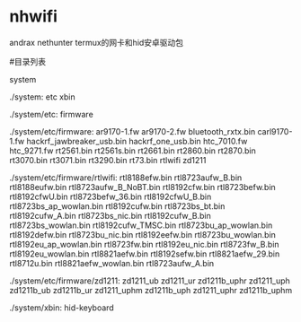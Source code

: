 # nhwifi
andrax nethunter termux的网卡和hid安卓驱动包



#目录列表

system

./system:
etc   xbin

./system/etc:
firmware

./system/etc/firmware:
ar9170-1.fw
ar9170-2.fw
bluetooth_rxtx.bin
carl9170-1.fw
hackrf_jawbreaker_usb.bin
hackrf_one_usb.bin
htc_7010.fw
htc_9271.fw
rt2561.bin
rt2561s.bin
rt2661.bin
rt2860.bin
rt2870.bin
rt3070.bin
rt3071.bin
rt3290.bin
rt73.bin
rtlwifi
zd1211

./system/etc/firmware/rtlwifi:
rtl8188efw.bin           rtl8723aufw_B.bin
rtl8188eufw.bin          rtl8723aufw_B_NoBT.bin
rtl8192cfw.bin           rtl8723befw.bin
rtl8192cfwU.bin          rtl8723befw_36.bin
rtl8192cfwU_B.bin        rtl8723bs_ap_wowlan.bin
rtl8192cufw.bin          rtl8723bs_bt.bin
rtl8192cufw_A.bin        rtl8723bs_nic.bin
rtl8192cufw_B.bin        rtl8723bs_wowlan.bin
rtl8192cufw_TMSC.bin     rtl8723bu_ap_wowlan.bin
rtl8192defw.bin          rtl8723bu_nic.bin
rtl8192eefw.bin          rtl8723bu_wowlan.bin
rtl8192eu_ap_wowlan.bin  rtl8723fw.bin
rtl8192eu_nic.bin        rtl8723fw_B.bin
rtl8192eu_wowlan.bin     rtl8821aefw.bin
rtl8192sefw.bin          rtl8821aefw_29.bin
rtl8712u.bin             rtl8821aefw_wowlan.bin
rtl8723aufw_A.bin

./system/etc/firmware/zd1211:
zd1211_ub     zd1211_ur     zd1211b_uphr
zd1211_uph    zd1211b_ub    zd1211b_ur
zd1211_uphm   zd1211b_uph
zd1211_uphr   zd1211b_uphm

./system/xbin:
hid-keyboard
